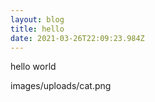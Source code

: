```yaml
---
layout: blog
title: hello
date: 2021-03-26T22:09:23.984Z
---
```

hello world

images/uploads/cat.png